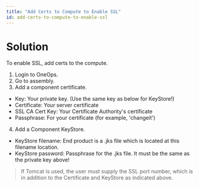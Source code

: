 ```yaml
---
title: "Add Certs to Compute to Enable SSL"
id: add-certs-to-compute-to-enable-ssl
---
```


# Solution

To enable SSL, add certs to the compute.

1. Login to OneOps.
2. Go to assembly.
3. Add a component certificate.
  * Key: Your private key. (Use the same key as below for KeyStore!)
  * Certificate: Your server certificate
  * SSL CA Cert Key: Your Certificate Authority's certificate
  * Passphrase: For your certificate (for example, 'changeit')
4. Add a Component KeyStore.
  * KeyStore filename: End product is a .jks file which is located at this filename location.
  * KeyStore password: Passphrase for the .jks file. It must be the same as the private key above!

>If Tomcat is used, the user must supply the SSL port number, which is in addition to the Certificate and KeyStore as indicated above.


